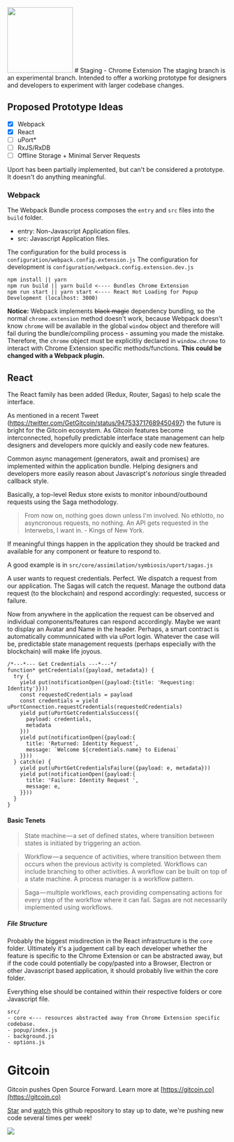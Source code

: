 <img src='https://d3vv6lp55qjaqc.cloudfront.net/items/263e3q1M2Y2r3L1X3c2y/helmet.png' width="150px" />
# Staging - Chrome Extension
The staging branch is an experimental branch. Intended to offer a working prototype for designers and developers to experiment with larger codebase changes.

## Proposed Prototype Ideas
- [x] Webpack   
- [x] React   
- [ ] uPort*
- [ ] RxJS/RxDB
- [ ] Offline Storage + Minimal Server Requests

Uport has been partially implemented, but can't be considered a prototype. It doesn't do anything meaningful.

### Webpack
The Webpack Bundle process composes the ```entry``` and ```src``` files into the ```build``` folder.

- entry: Non-Javascript Application files.
- src: Javascript Application files.

The configuration for the build process is ```configuration/webpack.config.extension.js```
The configuration for development is ```configuration/webpack.config.extension.dev.js```

```
npm install || yarn
npm run build || yarn build <---- Bundles Chrome Extension
npm run start || yarn start <---- React Hot Loading for Popup Development (localhost: 3000)
```

**Notice:** Webpack implements ~~black magic~~ dependency bundling, so the normal ```chrome.extension``` method doesn't work, because Webpack doesn't know ```chrome``` will be available in the global ```window``` object and therefore will fail during the bundle/compiling process - assuming you made the mistake. Therefore, the ```chrome``` object must be explicitliy declared in ```window.chrome``` to interact with Chrome Extension specific methods/functions. **This could be changed with a Webpack plugin.**

## React
The React family has been added (Redux, Router, Sagas) to help scale the interface.

As mentioned in a recent Tweet (https://twitter.com/GetGitcoin/status/947533717689450497) the future is bright for the Gitcoin ecosystem. As Gitcoin features become interconnected, hopefully predictable interface state management can help designers and developers more quickly and easily code new features.

Common async management (generators, await and promises) are implemented within the application bundle. Helping designers and developers more easily reason about Javascript's *notorious* single threaded callback style.

Basically, a top-level Redux store exists to monitor inbound/outbound requests using the Saga methodology.

>  From now on, nothing goes down unless I'm involved. No ethlotto, no asyncronous requests, no nothing. An API gets requested in the Interwebs, I want in. - Kings of New York.

If meaningful things happen in the application they should be tracked and available for any component or feature to respond to.

A good example is in ```src/core/assimilation/symbiosis/uport/sagas.js```

A user wants to request credentials. Perfect. We dispatch a request from our application. The Sagas will catch the request. Manage the outbond data request (to the blockchain) and respond accordingly: requested, success or failure.

Now from anywhere in the application the request can be observed and individual components/features can respond accordingly. Maybe we want to display an Avatar and Name in the header. Perhaps, a smart contract is automatically communnicated with via uPort login. Whatever the case will be, predictable state management requests (perhaps especially with the blockchain) will make life joyous.

```
/*---*--- Get Credentials ---*---*/
function* getCredentials({payload, metadata}) {
  try {
    yield put(notificationOpen({payload:{title: 'Requesting: Identity'}}))
    const requestedCredentials = payload
    const credentials = yield uPortConnection.requestCredentials(requestedCredentials)
    yield put(uPortGetCredentialsSuccess({
      payload: credentials, 
      metadata
    }))
    yield put(notificationOpen({payload:{
      title: 'Returned: Identity Request',
      message: `Welcome ${credentials.name} to Eidenai`
    }}))
  } catch(e) {
    yield put(uPortGetCredentialsFailure({payload: e, metadata}))
    yield put(notificationOpen({payload:{
      title: 'Failure: Identity Request ',
      message: e,
    }}))
  }
}
```


#### Basic Tenets
> State machine — a set of defined states, where transition between states is initiated by triggering an action.

> Workflow — a sequence of activities, where transition between them occurs when the previous activity is completed. Workflows can include branching to other activities. A workflow can be built on top of a state machine. A process manager is a workflow pattern.

> Saga — multiple workflows, each providing compensating actions for every step of the workflow where it can fail. Sagas are not necessarily implemented using workflows.

##### File Structure
Probably the biggest misdirection in the React infrastructure is the ```core``` folder. Ultimately it's a judgement call by each developer whether the feature is specific to the Chrome Extension or can be abstracted away, but if the code could potentially be copy/pasted into a Browser, Electron or other Javascript based application, it should probably live within the core folder.

Everything else should be contained within their respective folders or core Javascript file.

```
src/
- core <--- resources abstracted away from Chrome Extension specific codebase.
- popup/index.js
- background.js
- options.js
```

# Gitcoin

Gitcoin pushes Open Source Forward.  Learn more at [https://gitcoin.co](https://gitcoin.co)

[Star](https://github.com/gitcoinco/chrome_ext/stargazers) and [watch](https://github.com/gitcoinco/chrome_ext/watchers) this github repository to stay up to date, we're pushing new code several times per week!

<img src='https://d3vv6lp55qjaqc.cloudfront.net/items/263e3q1M2Y2r3L1X3c2y/helmet.png'/>
